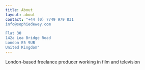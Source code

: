```yaml
---
title: About
layout: about
contact: "+44 (0) 7749 979 831  
info@sophiedewey.com 

Flat 30  
142a Lea Bridge Road  
London E5 9UB  
United Kingdom"
---
```


London-based freelance producer working in film and television